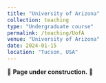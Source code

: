 ```yaml
---
title: "University of Arizona"
collection: teaching
type: "Undergraduate course"
permalink: /teaching/UofA
venue: "University of Arizona"
date: 2024-01-15
location: "Tucson, USA"
---
```


🚧 **Page under construction.** 🚧